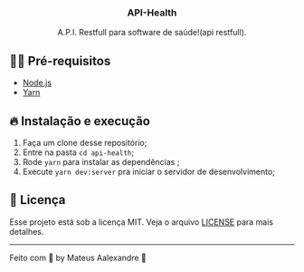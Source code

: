 <h3 align="center">
  API-Health
</h3>

<p align="center">A.P.I. Restfull para software de saúde!(api restfull).</p>
 
## ✋🏻 Pré-requisitos

- [Node.js](https://nodejs.org/en/)
- [Yarn](https://yarnpkg.com/pt-BR/docs/install)

## 🔥 Instalação e execução

1. Faça um clone desse repositório;
2. Entre na pasta `cd api-health`;
3. Rode `yarn` para instalar as dependências ;
4. Execute `yarn dev:server` pra iniciar o servidor de desenvolvimento;

## 📝 Licença

Esse projeto está sob a licença MIT. Veja o arquivo [LICENSE](LICENSE.md) para mais detalhes.

---

Feito com 💖 by Mateus Aalexandre 👋
